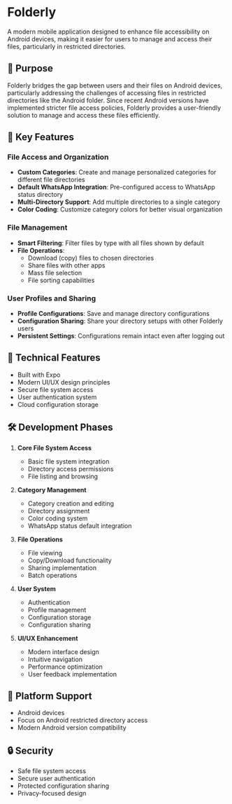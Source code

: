 # Folderly

A modern mobile application designed to enhance file accessibility on Android devices, making it easier for users to manage and access their files, particularly in restricted directories.

## 🎯 Purpose

Folderly bridges the gap between users and their files on Android devices, particularly addressing the challenges of accessing files in restricted directories like the Android folder. Since recent Android versions have implemented stricter file access policies, Folderly provides a user-friendly solution to manage and access these files efficiently.

## 🔑 Key Features

### File Access and Organization
- **Custom Categories**: Create and manage personalized categories for different file directories
- **Default WhatsApp Integration**: Pre-configured access to WhatsApp status directory
- **Multi-Directory Support**: Add multiple directories to a single category
- **Color Coding**: Customize category colors for better visual organization

### File Management
- **Smart Filtering**: Filter files by type with all files shown by default
- **File Operations**: 
  - Download (copy) files to chosen directories
  - Share files with other apps
  - Mass file selection
  - File sorting capabilities

### User Profiles and Sharing
- **Profile Configurations**: Save and manage directory configurations
- **Configuration Sharing**: Share your directory setups with other Folderly users
- **Persistent Settings**: Configurations remain intact even after logging out

## 🚀 Technical Features
- Built with Expo
- Modern UI/UX design principles
- Secure file system access
- User authentication system
- Cloud configuration storage

## 🛠️ Development Phases

1. **Core File System Access**
   - Basic file system integration
   - Directory access permissions
   - File listing and browsing

2. **Category Management**
   - Category creation and editing
   - Directory assignment
   - Color coding system
   - WhatsApp status default integration

3. **File Operations**
   - File viewing
   - Copy/Download functionality
   - Sharing implementation
   - Batch operations

4. **User System**
   - Authentication
   - Profile management
   - Configuration storage
   - Configuration sharing

5. **UI/UX Enhancement**
   - Modern interface design
   - Intuitive navigation
   - Performance optimization
   - User feedback implementation

## 📱 Platform Support
- Android devices
- Focus on Android restricted directory access
- Modern Android version compatibility

## 🔒 Security
- Safe file system access
- Secure user authentication
- Protected configuration sharing
- Privacy-focused design 